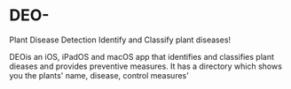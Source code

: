 # DEO-
Plant Disease Detection 
Identify and Classify plant diseases!

DEOis an iOS, iPadOS and macOS app that identifies and classifies plant dieases and provides preventive measures.
It has a directory which shows you the plants' name, disease, control measures'
